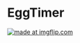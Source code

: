 # EggTimer

<a href="https://imgflip.com/gif/2k7rnj"><img src="https://i.imgflip.com/2k7rnj.gif" title="made at imgflip.com"/></a>
